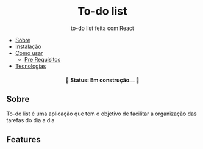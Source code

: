 # <h1 align="center">To-do list</h1>
<p align="center">
to-do list feita com React</p>

<!--ts-->
   * [Sobre](#sobre)
   * [Instalação](#instalacao)
   * [Como usar](#como-usar)
      * [Pre Requisitos](#pre-requisitos)
   * [Tecnologias](#tecnologias)
<!--te-->

<h4 align="center"> 
	🚧  Status: Em construção...  🚧
</h4>

<h2 id="sobre">Sobre</h2>
<p>To-do list é uma aplicação que tem o objetivo de facilitar a organização das tarefas do dia a dia</p>

<h2>Features</h2>
